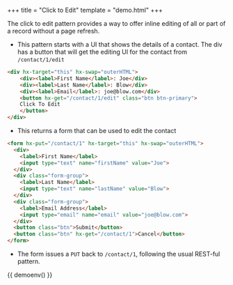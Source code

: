 +++
title = "Click to Edit"
template = "demo.html"
+++

The click to edit pattern provides a way to offer inline editing of all or part of a record without a page refresh.

* This pattern starts with a UI that shows the details of a contact.  The div has a button that will get the editing UI for the contact from `/contact/1/edit`

```html
<div hx-target="this" hx-swap="outerHTML">
    <div><label>First Name</label>: Joe</div>
    <div><label>Last Name</label>: Blow</div>
    <div><label>Email</label>: joe@blow.com</div>
    <button hx-get="/contact/1/edit" class="btn btn-primary">
    Click To Edit
    </button>
</div>
```

* This returns a form that can be used to edit the contact

```html
<form hx-put="/contact/1" hx-target="this" hx-swap="outerHTML">
  <div>
    <label>First Name</label>
    <input type="text" name="firstName" value="Joe">
  </div>
  <div class="form-group">
    <label>Last Name</label>
    <input type="text" name="lastName" value="Blow">
  </div>
  <div class="form-group">
    <label>Email Address</label>
    <input type="email" name="email" value="joe@blow.com">
  </div>
  <button class="btn">Submit</button>
  <button class="btn" hx-get="/contact/1">Cancel</button>
</form>
```

* The form issues a `PUT` back to `/contact/1`, following the usual REST-ful pattern.

{{ demoenv() }}

<script>
    //=========================================================================
    // Fake Server Side Code
    //=========================================================================

    // data
    var contact = {
        "firstName" : "Joe",
        "lastName" : "Blow",
        "email" : "joe@blow.com"
    };

    // routes
    init("/contact/1", function(request){
        return displayTemplate(contact);
    });

    onGet("/contact/1/edit", function(request){
        return formTemplate(contact);
    });

    onPut("/contact/1", function (req, params) {
        contact.firstName = params['firstName'];
        contact.lastName = params['lastName'];
        contact.email = params['email'];
        return displayTemplate(contact);
    });

    // templates
    function formTemplate(contact) {
return `<form hx-put="/contact/1" hx-target="this" hx-swap="outerHTML">
  <div>
    <label for="firstName">First Name</label>
    <input autofocus type="text" id="firstName" name="firstName" value="${contact.firstName}">
  </div>
  <div class="form-group">
    <label for="lastName">Last Name</label>
    <input type="text" id="lastName" name="lastName" value="${contact.lastName}">
  </div>
  <div class="form-group">
    <label for="email">Email Address</label>
    <input type="email" id="email" name="email" value="${contact.email}">
  </div>
  <button class="btn" type="submit">Submit</button>
  <button class="btn" hx-get="/contact/1">Cancel</button>
</form>`
    }

    function displayTemplate(contact) {
        return `<div hx-target="this" hx-swap="outerHTML">
    <div><label>First Name</label>: ${contact.firstName}</div>
    <div><label>Last Name</label>: ${contact.lastName}</div>
    <div><label>Email Address</label>: ${contact.email}</div>
    <button hx-get="/contact/1/edit" class="btn btn-primary">
    Click To Edit
    </button>
</div>`;
    }
</script>
